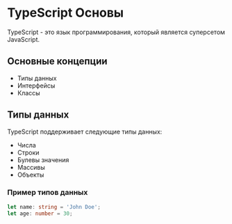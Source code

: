 # TypeScript Основы

TypeScript - это язык программирования, который является суперсетом JavaScript.

## Основные концепции

*   Типы данных
*   Интерфейсы
*   Классы

## Типы данных

TypeScript поддерживает следующие типы данных:

*   Числа
*   Строки
*   Булевы значения
*   Массивы
*   Объекты

### Пример типов данных
```typescript
let name: string = 'John Doe';
let age: number = 30;